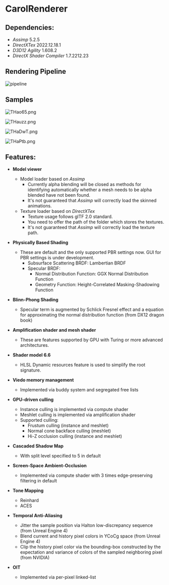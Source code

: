# CarolRenderer

## Dependencies:

- *Assimp* 5.2.5
- *DirectXTex* 2022.12.18.1
- *D3D12 Agility* 1.608.2
- *DirectX Shader Compiler* 1.7.2212.23

## Rendering Pipeline

![pipeline](https://i.lensdump.com/i/T7S1XF.png)

## Samples

![THao65.png](https://i3.lensdump.com/i/THao65.png)

![THauzz.png](https://i.lensdump.com/i/THauzz.png)

![THaDwT.png](https://i3.lensdump.com/i/THaDwT.png)

![THaPtb.png](https://i2.lensdump.com/i/THaPtb.png)

## Features:

- **Model viewer**
  - Model loader based on *Assimp*
    - Currently alpha blending will be closed as methods for identifying automatically whether a mesh needs to be alpha blended have not been found.
    - It's not guaranteed that *Assimp* will correctly load the skinned animations.
  - Texture loader based on *DirectXTex*
    - Texture usage follows glTF 2.0 standard. 
    - You need to offer the path of the folder which stores the textures. 
    - It's not guaranteed that *Assimp* will correctly load the texture path. 
  

- **Physically Based Shading**
  - These are default and the only supported PBR settings now. GUI for PBR settings is under development.
    - Subsurface Scattering BRDF: Lambertian BRDF
    - Specular BRDF:
      - Normal Distribution Function: GGX Normal Distribution Function
      - Geometry Function: Height-Correlated Masking-Shadowing Function

- **Blinn-Phong Shading**
  - Specular term is augmented by Schlick Fresnel effect and a equation for approximating the normal distribution function (from DX12 dragon book)  

- **Amplification shader and mesh shader**
  - These are features supported by GPU with Turing or more advanced architectures.

- **Shader model 6.6**
  - HLSL Dynamic resources feature is used to simplify the root signature.

- **Viedo memory management**
  - Implemented via buddy system and segregated free lists
  
- **GPU-driven culling**
   - Instance culling is implemented via compute shader
   - Meshlet culling is implemented via amplification shader
   - Supported culling:
     - Frustum culling (instance and meshlet)
     - Normal cone backface culling (meshlet)
     - Hi-Z occlusion culling (instance and meshlet)

- **Cascaded Shadow Map**
  - With split level specified to 5 in default

- **Screen-Space Ambient-Occlusion**
  - Implemented via compute shader with 3 times edge-preserving filtering in default

- **Tone Mapping**
  - Reinhard
  - ACES

- **Temporal Anti-Aliasing**
  - Jitter the sample position via Halton low-discrepancy sequence (from Unreal Engine 4)
  - Blend current and history pixel colors in YCoCg space (from Unreal Engine 4)
  - Clip the history pixel color via the bounding-box constructed by the expectation and variance of colors of the sampled neighboring pixel (from NVIDIA)
- **OIT**
  - Implemented via per-pixel linked-list
